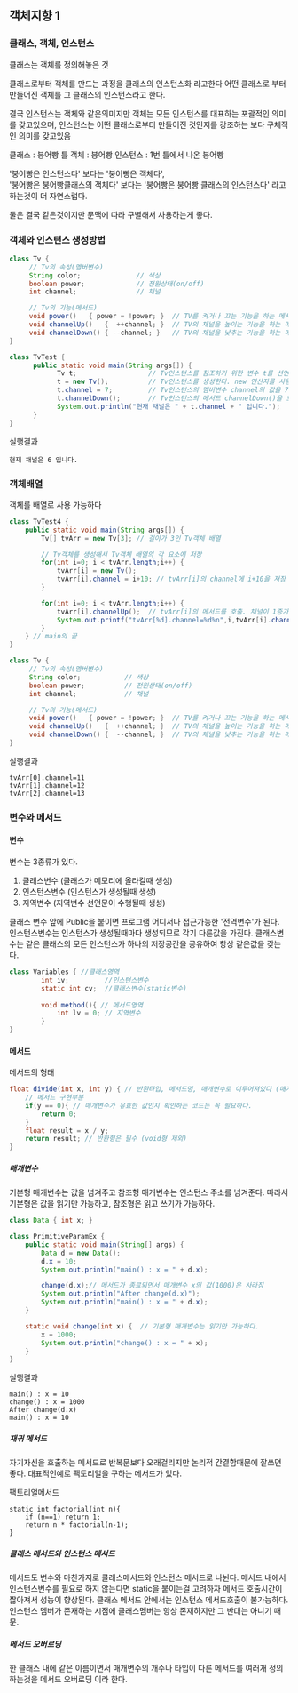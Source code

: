 ## 객체지향 1

### 클래스, 객체, 인스턴스
클래스는 객체를 정의해놓은 것

클래스로부터 객체를 만드는 과정을 클래스의 인스턴스화 라고한다
어떤 클래스로 부터 만들어진 객체를 그 클래스의 인스턴스라고 한다.

결국 인스턴스는 객체와 같은의미지만 객체는 모든 인스턴스를 대표하는 포괄적인 의미를 갖고있으며,
인스턴스는 어떤 클래스로부터 만들어진 것인지를 강조하는 보다 구체적인 의미를 갖고있음

클래스 : 붕어빵 틀
객체 : 붕어빵 
인스턴스 : 1번 틀에서 나온 붕어빵 

'붕어빵은 인스턴스다' 보다는 '붕어빵은 객체다',  
'붕어빵은 붕어빵클래스의 객체다' 보다는 '붕어빵은 붕어빵 클래스의 인스턴스다' 라고 하는것이 더 자연스럽다.

둘은 결국 같은것이지만 문맥에 따라 구별해서 사용하는게 좋다.


### 객체와 인스턴스 생성방법

```JAVA
class Tv { 
     // Tv의 속성(멤버변수) 
     String color;           	// 색상 
     boolean power;         	// 전원상태(on/off) 
     int channel;           	// 채널 

     // Tv의 기능(메서드) 
     void power()   { power = !power; }  // TV를 켜거나 끄는 기능을 하는 메서드  
     void channelUp()   {  ++channel; }  // TV의 채널을 높이는 기능을 하는 메서드 
     void channelDown() { --channel; }   // TV의 채널을 낮추는 기능을 하는 메서드  
}

class TvTest { 
      public static void main(String args[]) { 
            Tv t;                  // Tv인스턴스를 참조하기 위한 변수 t를 선언. Tv라는 객체를 담아둘 공간을 만들어둔것
            t = new Tv();          // Tv인스턴스를 생성한다. new 연산자를 사용해야만 비로소 사용가능한 Tv인스턴스가 생성된다.
            t.channel = 7;         // Tv인스턴스의 멤버변수 channel의 값을 7로 한다.
            t.channelDown();       // Tv인스턴스의 메서드 channelDown()을 호출한다. 
            System.out.println("현재 채널은 " + t.channel + " 입니다."); 
      } 
} 
```
실행결과
```
현재 채널은 6 입니다.
```

### 객체배열

객체를 배열로 사용 가능하다
```java
class TvTest4 {
	public static void main(String args[]) {
		Tv[] tvArr = new Tv[3]; // 길이가 3인 Tv객체 배열

		// Tv객체를 생성해서 Tv객체 배열의 각 요소에 저장
		for(int i=0; i < tvArr.length;i++) {
			tvArr[i] = new Tv();
			tvArr[i].channel = i+10; // tvArr[i]의 channel에 i+10을 저장
		}

		for(int i=0; i < tvArr.length;i++) {
			tvArr[i].channelUp();  // tvArr[i]의 메서드를 호출. 채널이 1증가
			System.out.printf("tvArr[%d].channel=%d%n",i,tvArr[i].channel);
		}
	} // main의 끝
}

class Tv { 
     // Tv의 속성(멤버변수) 
     String color;           // 색상 
     boolean power;          // 전원상태(on/off) 
     int channel;          	 // 채널 

     // Tv의 기능(메서드) 
     void power()   { power = !power; }  // TV를 켜거나 끄는 기능을 하는 메서드 
     void channelUp()   {  ++channel; }  // TV의 채널을 높이는 기능을 하는 메서드 
     void channelDown() {  --channel; }  // TV의 채널을 낮추는 기능을 하는 메서드  
}

```
실행결과
```
tvArr[0].channel=11
tvArr[1].channel=12
tvArr[2].channel=13
```
### 변수와 메서드

#### 변수 

변수는 3종류가 있다.
1. 클래스변수 (클래스가 메모리에 올라갈때 생성)
2. 인스턴스변수 (인스턴스가 생성될때 생성)
3. 지역변수 (지역변수 선언문이 수행될때 생성)

클래스 변수 앞에 Public을 붙이면 프로그램 어디서나 접근가능한 '전역변수'가 된다.
인스턴스변수는 인스턴스가 생성될때마다 생성되므로 각기 다른값을 가진다.
클래스변수는 같은 클래스의 모든 인스턴스가 하나의 저장공간을 공유하여 항상 같은값을 갖는다.

```java
class Variables { //클래스영역
		int iv;			//인스턴스변수
		static int cv;	//클래스변수(static변수)
		
		void method(){ // 메서드영역
			int lv = 0; // 지역변수
		}
}
```

#### 메서드

메서드의 형태
```java
float divide(int x, int y) { // 반환타입, 메서드명, 매개변수로 이루어져있다 (매개변수가 없어도됨)
	// 메서드 구현부분	
	if(y == 0){ // 매개변수가 유효한 값인지 확인하는 코드는 꼭 필요하다.
		return 0;
	}
	float result = x / y; 
	return result; // 반환형은 필수 (void형 제외)
}
```

##### 매개변수
 
기본형 매개변수는 값을 넘겨주고 참조형 매개변수는 인스턴스 주소를 넘겨준다.
따라서 기본형은 값을 읽기만 가능하고, 참조형은 읽고 쓰기가 가능하다.

```java
class Data { int x; }

class PrimitiveParamEx {
	public static void main(String[] args) {
		Data d = new Data();
		d.x = 10;
		System.out.println("main() : x = " + d.x);

		change(d.x);// 메서드가 종료되면서 매개변수 x의 값(1000)은 사라짐
		System.out.println("After change(d.x)");
		System.out.println("main() : x = " + d.x);
	}

	static void change(int x) {  // 기본형 매개변수는 읽기만 가능하다.
		x = 1000;
		System.out.println("change() : x = " + x);
	}
}
```
실행결과
```
main() : x = 10
change() : x = 1000
After change(d.x)
main() : x = 10
```

##### 재귀 메서드

자기자신을 호출하는 메서드로 반복문보다 오래걸리지만
논리적 간결함때문에 잘쓰면 좋다.
대표적인예로 팩토리얼을 구하는 메서드가 있다.

팩토리얼메서드
```
static int factorial(int n){
	if (n==1) return 1;
	return n * factorial(n-1);
}
```

##### 클래스 메서드와 인스턴스 메서드

메서드도 변수와 마찬가지로 클래스메서드와 인스턴스 메서드로 나뉜다.
메서드 내에서 인스턴스변수를 필요로 하지 않는다면 static을 붙이는걸 고려하자 메서드 호출시간이 짧아져서 성능이 향상된다.
클래스 메서드 안에서는 인스턴스 메서드호출이 불가능하다. 인스턴스 멤버가 존재하는 시점에 클래스멤버는 항상 존재하지만 그 반대는 아니기 때문.

##### 메서드 오버로딩
한 클래스 내에 같은 이름이면서 매개변수의 개수나 타입이 다른 메서드를 여러개 정의하는것을 메서드 오버로딩 이라 한다.
